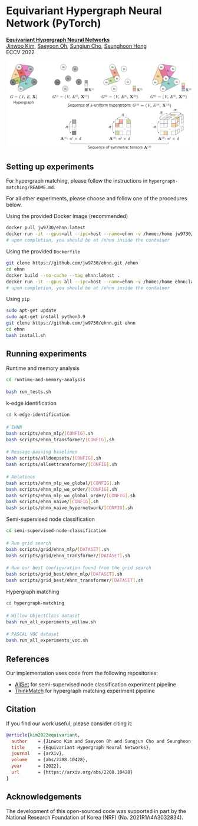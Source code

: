 # Equivariant Hypergraph Neural Network (PyTorch)

[**Equivariant Hypergraph Neural Networks**](https://arxiv.org/abs/2208.10428) \
[Jinwoo Kim](https://bit.ly/jinwoo-kim), [Saeyoon Oh](https://github.com/saeyoon17), [Sungjun Cho](https://scholar.google.com/citations?user=bEilQPMAAAAJ&hl=en), [Seunghoon Hong](https://maga33.github.io/) \
ECCV 2022

![image-ehnn](./ehnn.png)

## Setting up experiments

For hypergraph matching, please follow the instructions in ```hypergraph-matching/README.md```.

For all other experiments, please choose and follow one of the procedures below.

Using the provided Docker image (recommended)
```bash
docker pull jw9730/ehnn:latest
docker run -it --gpus=all --ipc=host --name=ehnn -v /home:/home jw9730/ehnn:latest bash
# upon completion, you should be at /ehnn inside the container
```

Using the provided ```Dockerfile```
```bash
git clone https://github.com/jw9730/ehnn.git /ehnn
cd ehnn
docker build --no-cache --tag ehnn:latest .
docker run -it --gpus all --ipc=host --name=ehnn -v /home:/home ehnn:latest bash
# upon completion, you should be at /ehnn inside the container
```

Using ```pip```
```bash
sudo apt-get update
sudo apt-get install python3.9
git clone https://github.com/jw9730/ehnn.git ehnn
cd ehnn
bash install.sh
```

## Running experiments

Runtime and memory analysis
```bash
cd runtime-and-memory-analysis

bash run_tests.sh
```

k-edge identification
```bash
cd k-edge-identification

# EHNN
bash scripts/ehnn_mlp/[CONFIG].sh
bash scripts/ehnn_transformer/[CONFIG].sh

# Message-passing baselines
bash scripts/alldeepsets/[CONFIG].sh
bash scripts/allsettransformer/[CONFIG].sh

# Ablations
bash scripts/ehnn_mlp_wo_global/[CONFIG].sh
bash scripts/ehnn_mlp_wo_order/[CONFIG].sh
bash scripts/ehnn_mlp_wo_global_order/[CONFIG].sh
bash scripts/ehnn_naive/[CONFIG].sh
bash scripts/ehnn_naive_hypernetwork/[CONFIG].sh
```

Semi-supervised node classification
```bash
cd semi-supervised-node-classification

# Run grid search
bash scripts/grid/ehnn_mlp/[DATASET].sh
bash scripts/grid/ehnn_transformer/[DATASET].sh

# Run our best configuration found from the grid search
bash scripts/grid_best/ehnn_mlp/[DATASET].sh
bash scripts/grid_best/ehnn_transformer/[DATASET].sh
```

Hypergraph matching
```bash
cd hypergraph-matching

# Willow ObjectClass dataset
bash run_all_experiments_willow.sh

# PASCAL VOC dataset
bash run_all_experiments_voc.sh
```


## References
Our implementation uses code from the following repositories:
- [AllSet](https://github.com/jianhao2016/AllSet) for semi-supervised node classification experiment pipeline
- [ThinkMatch](https://github.com/Thinklab-SJTU/ThinkMatch) for hypergraph matching experiment pipeline

## Citation
If you find our work useful, please consider citing it:

```bib
@article{kim2022equivariant,
  author    = {Jinwoo Kim and Saeyoon Oh and Sungjun Cho and Seunghoon Hong},
  title     = {Equivariant Hypergraph Neural Networks},
  journal   = {arXiv},
  volume    = {abs/2208.10428},
  year      = {2022},
  url       = {https://arxiv.org/abs/2208.10428}
}
```

## Acknowledgements
The development of this open-sourced code was supported in part by the National Research Foundation of Korea (NRF) (No. 2021R1A4A3032834).

